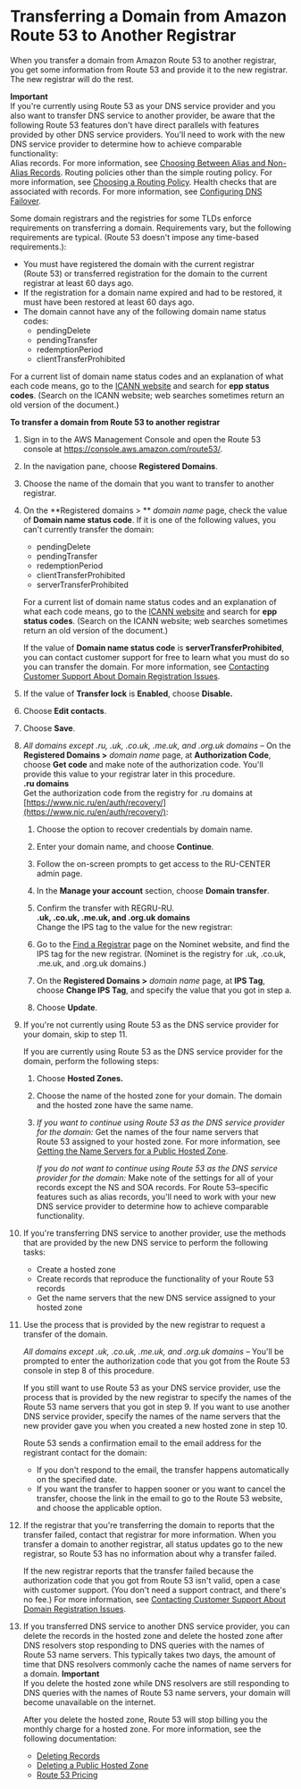 # Transferring a Domain from Amazon Route 53 to Another Registrar<a name="domain-transfer-from-route-53"></a>

When you transfer a domain from Amazon Route 53 to another registrar, you get some information from Route 53 and provide it to the new registrar\. The new registrar will do the rest\.

**Important**  
If you're currently using Route 53 as your DNS service provider and you also want to transfer DNS service to another provider, be aware that the following Route 53 features don't have direct parallels with features provided by other DNS service providers\. You'll need to work with the new DNS service provider to determine how to achieve comparable functionality:  
Alias records\. For more information, see [Choosing Between Alias and Non\-Alias Records](resource-record-sets-choosing-alias-non-alias.md)\.
Routing policies other than the simple routing policy\. For more information, see [Choosing a Routing Policy](routing-policy.md)\.
Health checks that are associated with records\. For more information, see [Configuring DNS Failover](dns-failover-configuring.md)\.

Some domain registrars and the registries for some TLDs enforce requirements on transferring a domain\. Requirements vary, but the following requirements are typical\. \(Route 53 doesn't impose any time\-based requirements\.\): 
+ You must have registered the domain with the current registrar \(Route 53\) or transferred registration for the domain to the current registrar at least 60 days ago\.
+ If the registration for a domain name expired and had to be restored, it must have been restored at least 60 days ago\.
+ The domain cannot have any of the following domain name status codes:
  + pendingDelete
  + pendingTransfer
  + redemptionPeriod
  + clientTransferProhibited

For a current list of domain name status codes and an explanation of what each code means, go to the [ICANN website](https://www.icann.org/) and search for **epp status codes**\. \(Search on the ICANN website; web searches sometimes return an old version of the document\.\)<a name="domain-transfer-from-route-53-procedure"></a>

**To transfer a domain from Route 53 to another registrar**

1. Sign in to the AWS Management Console and open the Route 53 console at [https://console\.aws\.amazon\.com/route53/](https://console.aws.amazon.com/route53/)\.

1. In the navigation pane, choose **Registered Domains**\.

1. Choose the name of the domain that you want to transfer to another registrar\.

1. On the **Registered domains > ** *domain name* page, check the value of **Domain name status code**\. If it is one of the following values, you can't currently transfer the domain: 
   + pendingDelete
   + pendingTransfer
   + redemptionPeriod
   + clientTransferProhibited
   + serverTransferProhibited

   For a current list of domain name status codes and an explanation of what each code means, go to the [ICANN website](https://www.icann.org/) and search for **epp status codes**\. \(Search on the ICANN website; web searches sometimes return an old version of the document\.\)

   If the value of **Domain name status code** is **serverTransferProhibited**, you can contact customer support for free to learn what you must do so you can transfer the domain\. For more information, see [Contacting Customer Support About Domain Registration Issues](domain-contact-support.md)\.

1. If the value of **Transfer lock** is **Enabled**, choose **Disable\.**

1. Choose **Edit contacts**\.

1. Choose **Save**\.

1. *All domains except \.ru, \.uk, \.co\.uk, \.me\.uk, and \.org\.uk domains* – On the **Registered Domains >** *domain name* page, at **Authorization Code**, choose **Get code** and make note of the authorization code\. You'll provide this value to your registrar later in this procedure\.  
**\.ru domains**  
Get the authorization code from the registry for \.ru domains at [https://www.nic.ru/en/auth/recovery/](https://www.nic.ru/en/auth/recovery/):  

   1. Choose the option to recover credentials by domain name\.

   1. Enter your domain name, and choose **Continue**\.

   1. Follow the on\-screen prompts to get access to the RU\-CENTER admin page\.

   1. In the **Manage your account** section, choose **Domain transfer**\.

   1. Confirm the transfer with REGRU\-RU\.  
**\.uk, \.co\.uk, \.me\.uk, and \.org\.uk domains**  
Change the IPS tag to the value for the new registrar:  

   1. Go to the [Find a Registrar](http://www.nominet.uk/registrar-list/) page on the Nominet website, and find the IPS tag for the new registrar\. \(Nominet is the registry for \.uk, \.co\.uk, \.me\.uk, and \.org\.uk domains\.\)

   1. On the **Registered Domains >** *domain name* page, at **IPS Tag**, choose **Change IPS Tag**, and specify the value that you got in step a\.

   1. Choose **Update**\.

1. If you're not currently using Route 53 as the DNS service provider for your domain, skip to step 11\.

   If you are currently using Route 53 as the DNS service provider for the domain, perform the following steps:

   1. Choose **Hosted Zones\.**

   1. Choose the name of the hosted zone for your domain\. The domain and the hosted zone have the same name\.

   1. *If you want to continue using Route 53 as the DNS service provider for the domain:* Get the names of the four name servers that Route 53 assigned to your hosted zone\. For more information, see [Getting the Name Servers for a Public Hosted Zone](GetInfoAboutHostedZone.md)\.

      *If you do not want to continue using Route 53 as the DNS service provider for the domain:* Make note of the settings for all of your records except the NS and SOA records\. For Route 53–specific features such as alias records, you'll need to work with your new DNS service provider to determine how to achieve comparable functionality\.

1. If you're transferring DNS service to another provider, use the methods that are provided by the new DNS service to perform the following tasks:
   + Create a hosted zone
   + Create records that reproduce the functionality of your Route 53 records
   + Get the name servers that the new DNS service assigned to your hosted zone

1. Use the process that is provided by the new registrar to request a transfer of the domain\.

   *All domains except \.uk, \.co\.uk, \.me\.uk, and \.org\.uk domains* – You'll be prompted to enter the authorization code that you got from the Route 53 console in step 8 of this procedure\.

   If you still want to use Route 53 as your DNS service provider, use the process that is provided by the new registrar to specify the names of the Route 53 name servers that you got in step 9\. If you want to use another DNS service provider, specify the names of the name servers that the new provider gave you when you created a new hosted zone in step 10\.

   Route 53 sends a confirmation email to the email address for the registrant contact for the domain:
   + If you don't respond to the email, the transfer happens automatically on the specified date\.
   + If you want the transfer to happen sooner or you want to cancel the transfer, choose the link in the email to go to the Route 53 website, and choose the applicable option\.

1. If the registrar that you're transferring the domain to reports that the transfer failed, contact that registrar for more information\. When you transfer a domain to another registrar, all status updates go to the new registrar, so Route 53 has no information about why a transfer failed\.

   If the new registrar reports that the transfer failed because the authorization code that you got from Route 53 isn't valid, open a case with customer support\. \(You don't need a support contract, and there's no fee\.\) For more information, see [Contacting Customer Support About Domain Registration Issues](domain-contact-support.md)\.

1. If you transferred DNS service to another DNS service provider, you can delete the records in the hosted zone and delete the hosted zone after DNS resolvers stop responding to DNS queries with the names of Route 53 name servers\. This typically takes two days, the amount of time that DNS resolvers commonly cache the names of name servers for a domain\.
**Important**  
If you delete the hosted zone while DNS resolvers are still responding to DNS queries with the names of Route 53 name servers, your domain will become unavailable on the internet\.

   After you delete the hosted zone, Route 53 will stop billing you the monthly charge for a hosted zone\. For more information, see the following documentation:
   + [Deleting Records](resource-record-sets-deleting.md)
   + [Deleting a Public Hosted Zone](DeleteHostedZone.md)
   + [Route 53 Pricing](https://aws.amazon.com/route53/pricing)